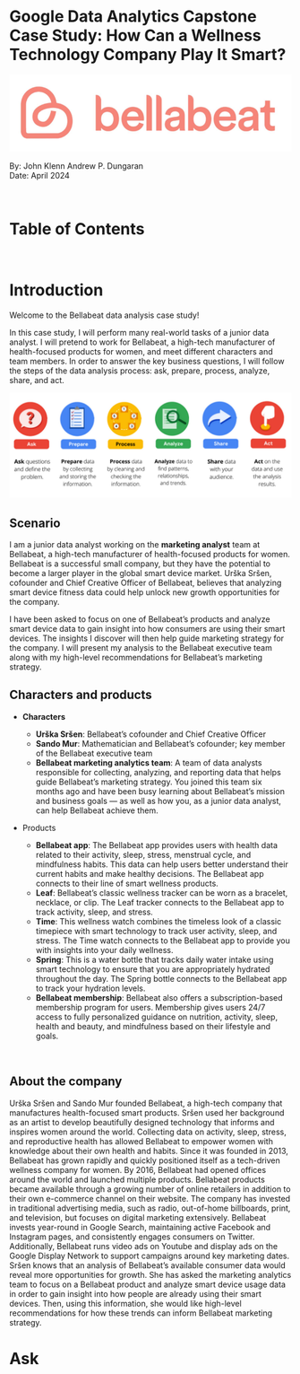 # Google Data Analytics Capstone Case Study: How Can a Wellness Technology Company Play It Smart?

![header_img](imgs/header_img.png)

By: John Klenn Andrew P. Dungaran \
Date: April 2024

<br>

# Table of Contents


<br>

# Introduction

Welcome to the Bellabeat data analysis case study!

In this case study, I will perform many real-world tasks of a junior data analyst. I will pretend to work for Bellabeat, a high-tech manufacturer of health-focused products for women, and meet different characters and team members. In order to answer the key business questions, I will follow the steps of the data analysis process: ask, prepare, process, analyze, share, and act. 

![analysis_process](imgs/analysis_process.png)
<br>

## Scenario

I am a junior data analyst working on the **marketing analyst** team at Bellabeat, a high-tech manufacturer of health-focused products for women. Bellabeat is a successful small company, but they have the potential to become a larger player in the global smart device market. Urška Sršen, cofounder and Chief Creative Officer of Bellabeat, believes that analyzing smart device fitness data could help unlock new growth opportunities for the company. 

I have been asked to focus on one of Bellabeat’s products and analyze smart device data to gain insight into how consumers are using their smart devices. The insights I discover will then help guide marketing strategy for the company. I will present my analysis to the Bellabeat executive team along with my high-level recommendations for Bellabeat’s marketing strategy.
<br>

## Characters and products

* **Characters**

    * **Urška Sršen**: Bellabeat’s cofounder and Chief Creative Officer
    * **Sando Mur**: Mathematician and Bellabeat’s cofounder; key member of the Bellabeat executive team
    * **Bellabeat marketing analytics team**: A team of data analysts responsible for collecting, analyzing, and reporting data that helps guide Bellabeat’s marketing strategy. You joined this team six months ago and have been busy learning about Bellabeat’s mission and business goals — as well as how you, as a junior data analyst, can help Bellabeat achieve them.

* Products

    * **Bellabeat app**: The Bellabeat app provides users with health data related to their activity, sleep, stress, menstrual cycle, and mindfulness habits. This data can help users better understand their current habits and make healthy decisions. The Bellabeat app connects to their line of smart wellness products.
    * **Leaf**: Bellabeat’s classic wellness tracker can be worn as a bracelet, necklace, or clip. The Leaf tracker connects to the Bellabeat app to track activity, sleep, and stress.
    * **Time**: This wellness watch combines the timeless look of a classic timepiece with smart technology to track user activity, sleep, and stress. The Time watch connects to the Bellabeat app to provide you with insights into your daily wellness.
    * **Spring**: This is a water bottle that tracks daily water intake using smart technology to ensure that you are appropriately hydrated throughout the day. The Spring bottle connects to the Bellabeat app to track your hydration levels.
    * **Bellabeat membership**: Bellabeat also offers a subscription-based membership program for users. Membership gives users 24/7 access to fully personalized guidance on nutrition, activity, sleep, health and beauty, and mindfulness based on their lifestyle and goals.
<br>

## About the company

Urška Sršen and Sando Mur founded Bellabeat, a high-tech company that manufactures health-focused smart products.
Sršen used her background as an artist to develop beautifully designed technology that informs and inspires women around
the world. Collecting data on activity, sleep, stress, and reproductive health has allowed Bellabeat to empower women with
knowledge about their own health and habits. Since it was founded in 2013, Bellabeat has grown rapidly and quickly positioned
itself as a tech-driven wellness company for women.
By 2016, Bellabeat had opened offices around the world and launched multiple products. Bellabeat products became available
through a growing number of online retailers in addition to their own e-commerce channel on their website. The company has
invested in traditional advertising media, such as radio, out-of-home billboards, print, and television, but focuses on digital
marketing extensively. Bellabeat invests year-round in Google Search, maintaining active Facebook and Instagram pages, and
consistently engages consumers on Twitter. Additionally, Bellabeat runs video ads on Youtube and display ads on the Google
Display Network to support campaigns around key marketing dates.
Sršen knows that an analysis of Bellabeat’s available consumer data would reveal more opportunities for growth. She has
asked the marketing analytics team to focus on a Bellabeat product and analyze smart device usage data in order to gain
insight into how people are already using their smart devices. Then, using this information, she would like high-level
recommendations for how these trends can inform Bellabeat marketing strategy.

# Ask



